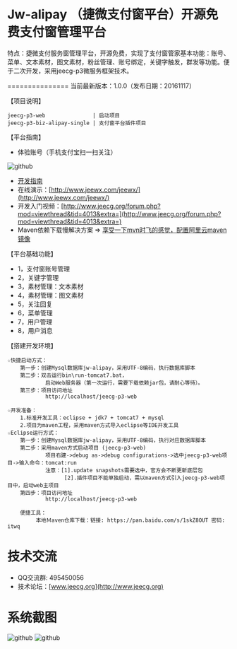 Jw-alipay （捷微支付窗平台）开源免费支付窗管理平台
==========
特点：捷微支付服务窗管理平台，开源免费，实现了支付窗管家基本功能：账号、菜单、文本素材，图文素材，粉丝管理、账号绑定，关键字触发，群发等功能。便于二次开发，采用jeecg-p3微服务框架技术。 

===============
当前最新版本：1.0.0（发布日期：20161117）


【项目说明】

	jeecg-p3-web               | 启动项目
	jeecg-p3-biz-alipay-single | 支付窗平台插件项目

	
【平台指南】

* 体验账号（手机支付宝扫一扫关注）

![github](http://img.blog.csdn.net/20161122135138088?watermark/2/text/aHR0cDovL2Jsb2cuY3Nkbi5uZXQv/font/5a6L5L2T/fontsize/400/fill/I0JBQkFCMA==/dissolve/70/gravity/Center "jeecg")
* [开发指南](http://blog.csdn.net/zhangdaiscott/article/details/53156710)
* 在线演示：[http://www.jeewx.com/jeewx/](http://www.jeewx.com/jeewx/)
* 开发入门视频：[http://www.jeecg.org/forum.php?mod=viewthread&tid=4013&extra=](http://www.jeecg.org/forum.php?mod=viewthread&tid=4013&extra=)
* Maven依赖下载慢解决方案 => [享受一下mvn时飞的感觉，配置阿里云maven镜像](http://www.jeecg.org/forum.php?mod=viewthread&tid=3949)


【平台基础功能】

*   1，支付窗账号管理
*   2，关键字管理
*   3，素材管理：文本素材
*   4，素材管理：图文素材
*   5，关注回复
*   6，菜单管理
*   7，用户管理
*   8，用户消息


【搭建开发环境】

	☆快捷启动方式：
		第一步：创建Mysql数据库jw-alipay，采用UTF-8编码，执行数据库脚本
		第二步：双击运行bin\run-tomcat7.bat，
				启动Web服务器（第一次运行，需要下载依赖jar包，请耐心等待）。
		第三步：项目访问地址
				http://localhost/jeecg-p3-web
				
	☆开发准备：
		1.标准开发工具：eclipse + jdk7 + tomcat7 + mysql
		2.项目为maven工程，采用maven方式导入eclipse等IDE开发工具		
    ☆Eclipse运行方式：
		第一步：创建Mysql数据库jw-alipay，采用UTF-8编码，执行对应数据库脚本
		第二步：采用maven方式启动项目 (jeecg-p3-web)
				项目右建->debug as->debug configurations->选中jeecg-p3-web项目->输入命令：tomcat:run
				注意：[1].update snapshots需要选中，官方会不断更新底层包
					  [2].插件项目不能单独启动，需以maven方式引入jeecg-p3-web项目中，启动web主项目
		第四步：项目访问地址
				http://localhost/jeecg-p3-web

	    便捷工具：
		     本地Ｍaven仓库下载：链接: https://pan.baidu.com/s/1skZ8OUT 密码: itwq
	
技术交流
==========
* QQ交流群: 495450056
* 技术论坛：[www.jeecg.org](http://www.jeecg.org)


系统截图
==========
![github](http://dl2.iteye.com/upload/attachment/0121/3234/e4decd42-190b-3fc1-8f6a-ca15e07d052e.png "jeecg")
![github](http://dl2.iteye.com/upload/attachment/0121/3232/2c78cdaf-5b4d-30e6-b879-8881e59a5520.png "jeecg")